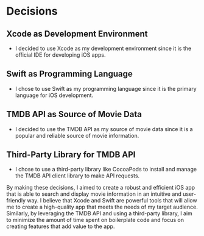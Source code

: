 # Decisions

## Xcode as Development Environment
- I decided to use Xcode as my development environment since it is the official IDE for developing iOS apps.

## Swift as Programming Language
- I chose to use Swift as my programming language since it is the primary language for iOS development.

## TMDB API as Source of Movie Data
- I decided to use the TMDB API as my source of movie data since it is a popular and reliable source of movie information.

## Third-Party Library for TMDB API
- I chose to use a third-party library like CocoaPods to install and manage the TMDB API client library to make API requests.

By making these decisions, I aimed to create a robust and efficient iOS app that is able to search and display movie information in an intuitive and user-friendly way. I believe that Xcode and Swift are powerful tools that will allow me to create a high-quality app that meets the needs of my target audience. Similarly, by leveraging the TMDB API and using a third-party library, I aim to minimize the amount of time spent on boilerplate code and focus on creating features that add value to the app.
